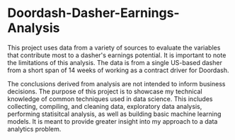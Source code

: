 # Doordash-Dasher-Earnings-Analysis

This project uses data from a variety of sources to evaluate the variables that contribute most to a dasher's earnings potential. It is important to note the limitations of this analysis. The data is from a single US-based dasher from a short span of 14 weeks of working as a contract driver for Doordash.

The conclusions derived from analysis are not intended to inform business decisions. The purpose of this project is to showcase my technical knowledge of common techniques used in data science. This includes collecting, compiling, and cleaning data, exploratory data analysis, performing statisitcal analysis, as well as building basic machine learning models. It is meant to provide greater insight into my approach to a data analytics problem.
